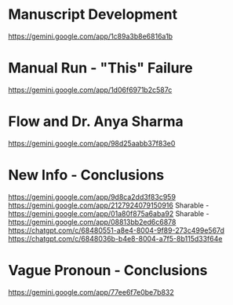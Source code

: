 # Manuscript Development

https://gemini.google.com/app/1c89a3b8e6816a1b

# Manual Run - "This" Failure

https://gemini.google.com/app/1d06f6971b2c587c


# Flow and Dr. Anya Sharma

https://gemini.google.com/app/98d25aabb37f83e0

# New Info - Conclusions

https://gemini.google.com/app/9d8ca2dd3f83c959
https://gemini.google.com/app/2127924079150916
Sharable - https://gemini.google.com/app/01a80f875a6aba92
Sharable - https://gemini.google.com/app/08813bb2ed6c6878
https://chatgpt.com/c/68480551-a8e4-8004-9f89-273c499e567d
https://chatgpt.com/c/6848036b-b4e8-8004-a7f5-8b115d33f64e

# Vague Pronoun - Conclusions

https://gemini.google.com/app/77ee6f7e0be7b832


